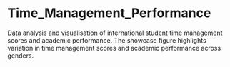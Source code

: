 # Time_Management_Performance
Data analysis and visualisation of international student time management scores and academic performance. The showcase figure highlights variation in time management scores and academic performance across genders. 
